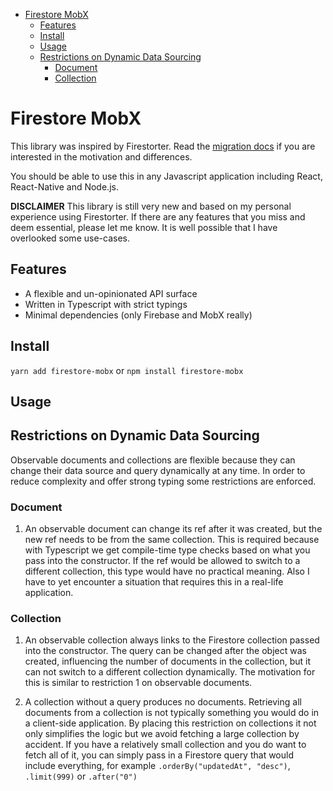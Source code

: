 - [Firestore MobX](#Firestore-MobX)
  - [Features](#Features)
  - [Install](#Install)
  - [Usage](#Usage)
  - [Restrictions on Dynamic Data Sourcing](#Restrictions-on-Dynamic-Data-Sourcing)
    - [Document](#Document)
    - [Collection](#Collection)

# Firestore MobX

This library was inspired by Firestorter. Read the [migration
docs](/docs/migrate-from-firestorter.md) if you are interested in the motivation
and differences.

You should be able to use this in any Javascript application including React,
React-Native and Node.js.

**DISCLAIMER** This library is still very new and based on my personal
experience using Firestorter. If there are any features that you miss and deem
essential, please let me know. It is well possible that I have overlooked some
use-cases.

## Features

- A flexible and un-opinionated API surface
- Written in Typescript with strict typings
- Minimal dependencies (only Firebase and MobX really)

## Install

`yarn add firestore-mobx` or `npm install firestore-mobx`

## Usage

## Restrictions on Dynamic Data Sourcing

Observable documents and collections are flexible because they can change their
data source and query dynamically at any time. In order to reduce complexity and
offer strong typing some restrictions are enforced.

### Document

1. An observable document can change its ref after it was created, but the new
   ref needs to be from the same collection. This is required because with
   Typescript we get compile-time type checks based on what you pass into the
   constructor. If the ref would be allowed to switch to a different collection,
   this type would have no practical meaning. Also I have to yet encounter a
   situation that requires this in a real-life application.

### Collection

1. An observable collection always links to the Firestore collection passed into
   the constructor. The query can be changed after the object was created,
   influencing the number of documents in the collection, but it can not switch
   to a different collection dynamically. The motivation for this is similar to
   restriction 1 on observable documents.

2. A collection without a query produces no documents. Retrieving all documents
   from a collection is not typically something you would do in a client-side
   application. By placing this restriction on collections it not only
   simplifies the logic but we avoid fetching a large collection by accident. If
   you have a relatively small collection and you do want to fetch all of it,
   you can simply pass in a Firestore query that would include everything, for
   example `.orderBy("updatedAt", "desc")`, `.limit(999)` or `.after("0")`
